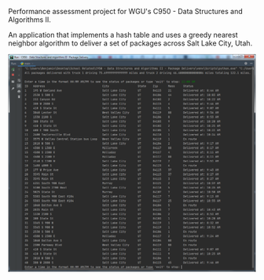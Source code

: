Performance assessment project for WGU's C950 - Data Structures and Algorithms II.

An application that implements a hash table and uses a greedy nearest neighbor algorithm to deliver a set of packages across Salt Lake City, Utah.

![alt text](https://github.com/bcrew1375/C950-PackageDelivery/blob/master/PackageDelivery.png?raw=true)
